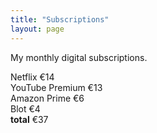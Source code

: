```yaml
---
title: "Subscriptions"
layout: page
---
```


My monthly digital subscriptions.

Netflix €14  
YouTube Premium €13  
Amazon Prime €6  
Blot €4  
**total** €37


